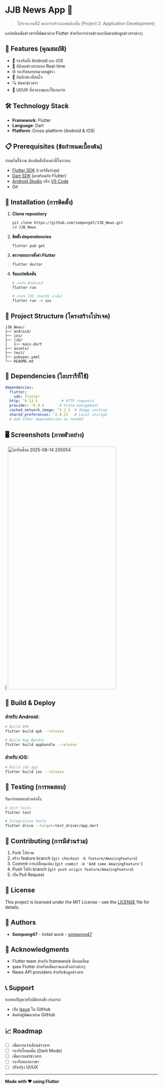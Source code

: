 # JJB News App 📰

> โปรเจคงานที่2 ของการสร้างแอพพลิเคชั่น (Project 2: Application Development)

แอปพลิเคชันข่าวสารที่พัฒนาด้วย Flutter สำหรับการอ่านข่าวและติดตามข้อมูลข่าวสารต่างๆ

## 🚀 Features (คุณสมบัติ)

- 📱 รองรับทั้ง Android และ iOS
- 🔄 อัปเดตข่าวสารแบบ Real-time
- 🌐 รองรับหลายหมวดหมู่ข่าว
- 💾 บันทึกข่าวที่สนใจ
- 🔍 ค้นหาข่าวสาร
- 🎨 UI/UX ที่สวยงามและใช้งานง่าย

## 🛠 Technology Stack

- **Framework**: Flutter
- **Language**: Dart
- **Platform**: Cross-platform (Android & iOS)

## 📋 Prerequisites (ข้อกำหนดเบื้องต้น)

ก่อนเริ่มใช้งาน ต้องติดตั้งสิ่งเหล่านี้ในระบบ:

- [Flutter SDK](https://flutter.dev/docs/get-started/install) (เวอร์ชันล่าสุด)
- [Dart SDK](https://dart.dev/get-dart) (มาพร้อมกับ Flutter)
- [Android Studio](https://developer.android.com/studio) หรือ [VS Code](https://code.visualstudio.com/)
- Git

## 🔧 Installation (การติดตั้ง)

1. **Clone repository**
   ```bash
   git clone https://github.com/sompong47/JJB_News.git
   cd JJB_News
   ```

2. **ติดตั้ง dependencies**
   ```bash
   flutter pub get
   ```

3. **ตรวจสอบการตั้งค่า Flutter**
   ```bash
   flutter doctor
   ```

4. **รันแอปพลิเคชัน**
   ```bash
   # สำหรับ Android
   flutter run

   # สำหรับ iOS (macOS เท่านั้น)
   flutter run -d ios
   ```

## 📁 Project Structure (โครงสร้างโปรเจค)

```
JJB_News/
├── android/                 
├── ios/                 
├── lib/                   
│   ├── main.dart          
├── assets/                 
├── test/                
├── pubspec.yaml
└── README.md              
```

## 🔑 Dependencies (ไลบรารีที่ใช้)

```yaml
dependencies:
  flutter:
    sdk: flutter
  http: ^0.13.5           # HTTP requests
  provider: ^6.0.5       # State management
  cached_network_image: ^3.2.3  # Image caching
  shared_preferences: ^2.0.15   # Local storage
  # Add other dependencies as needed
```

## 🖥 Screenshots (ภาพตัวอย่าง)

|
<img width="357" height="797" alt="สกรีนช็อต 2025-08-14 205054" src="https://github.com/user-attachments/assets/07888a1e-2a91-492b-b283-f34736878ae3" />



## 🚀 Build & Deploy

### สำหรับ Android:
```bash
# Build APK
flutter build apk --release

# Build App Bundle
flutter build appbundle --release
```

### สำหรับ iOS:
```bash
# Build iOS app
flutter build ios --release
```

## 🧪 Testing (การทดสอบ)

รันการทดสอบด้วยคำสั่ง:
```bash
# Unit tests
flutter test

# Integration tests
flutter drive --target=test_driver/app.dart
```

## 🤝 Contributing (การมีส่วนร่วม)

1. Fork โปรเจค
2. สร้าง feature branch (`git checkout -b feature/AmazingFeature`)
3. Commit การเปลี่ยนแปลง (`git commit -m 'Add some AmazingFeature'`)
4. Push ไปยัง branch (`git push origin feature/AmazingFeature`)
5. เปิด Pull Request

## 📝 License

This project is licensed under the MIT License - see the [LICENSE](LICENSE) file for details.

## 👥 Authors

- **Sompong47** - *Initial work* - [sompong47](https://github.com/sompong47)

## 🙏 Acknowledgments

- Flutter team สำหรับ framework ที่ยอดเยี่ยม
- ชุมชน Flutter สำหรับแพ็คเกจและตัวอย่างต่างๆ
- News API providers สำหรับข้อมูลข่าวสาร

## 📞 Support

หากพบปัญหาหรือมีข้อสงสัย สามารถ:
- เปิด [Issue](https://github.com/sompong47/JJB_News/issues) ใน GitHub
- ติดต่อผู้พัฒนาผ่าน GitHub

## 📈 Roadmap

- [ ] เพิ่มการแจ้งเตือนข่าวสาร
- [ ] รองรับโหมดมืด (Dark Mode)
- [ ] เพิ่มการแชร์ข่าวสาร
- [ ] รองรับหลายภาษา
- [ ] ปรับปรุง UI/UX

---

**Made with ❤️ using Flutter**

